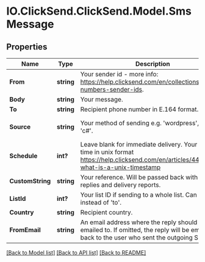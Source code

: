 # IO.ClickSend.ClickSend.Model.SmsMessage
## Properties

Name | Type | Description | Notes
------------ | ------------- | ------------- | -------------
**From** | **string** | Your sender id - more info: https://help.clicksend.com/en/collections/57584-numbers-sender-ids. | [optional] 
**Body** | **string** | Your message. | 
**To** | **string** | Recipient phone number in E.164 format. | [optional] 
**Source** | **string** | Your method of sending e.g. &#x27;wordpress&#x27;, &#x27;php&#x27;, &#x27;c#&#x27;. | [optional] [default to "sdk"]
**Schedule** | **int?** | Leave blank for immediate delivery. Your schedule time in unix format https://help.clicksend.com/en/articles/44235-what-is-a-unix-timestamp | [optional] [default to 0]
**CustomString** | **string** | Your reference. Will be passed back with all replies and delivery reports. | [optional] 
**ListId** | **int?** | Your list ID if sending to a whole list. Can be used instead of &#x27;to&#x27;. | [optional] 
**Country** | **string** | Recipient country. | [optional] 
**FromEmail** | **string** | An email address where the reply should be emailed to. If omitted, the reply will be emailed back to the user who sent the outgoing SMS. | [optional] 

[[Back to Model list]](../README.md#documentation-for-models) [[Back to API list]](../README.md#documentation-for-api-endpoints) [[Back to README]](../README.md)

